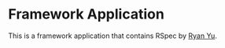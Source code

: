 # Framework Application

This is a framework application that contains RSpec
by [Ryan Yu](http://ryan-yu.com/).